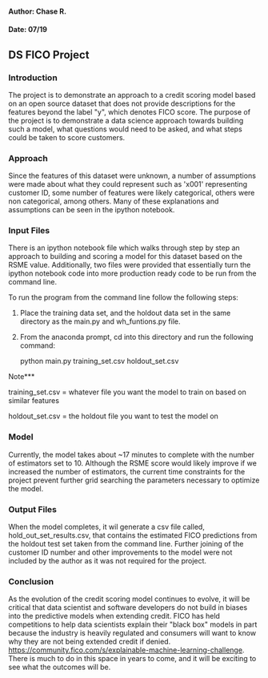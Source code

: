 #### Author: Chase R.
#### Date: 07/19

## DS FICO Project

### Introduction
The project is to demonstrate an approach to a credit scoring model based on an open source dataset that does not provide descriptions for the features beyond the label "y", which denotes FICO score. The purpose of the project is to demonstrate a data science approach towards building such a model, what questions would need to be asked, and what steps could be taken to score customers. 

### Approach
Since the features of this dataset were unknown, a number of assumptions were made about what they could represent such as 'x001' representing customer ID, some number of features were likely categorical, others were non categorical, among others. Many of these explanations and assumptions can be seen in the ipython notebook.

### Input Files
There is an ipython notebook file which walks through step by step an approach to building and scoring a model for this dataset based on the RSME value.  Additionally, two files were provided that essentially turn the ipython notebook code into more production ready code to be run from the command line.

To run the program from the command line follow the following steps:

1. Place the training data set, and the holdout data set in the same directory as the main.py and wh_funtions.py file.
2. From the anaconda prompt, cd into this directory and run the following command:
  
   python main.py training_set.csv holdout_set.csv
  
Note***

training_set.csv = whatever file you want the model to train on based on similar features

holdout_set.csv = the holdout file you want to test the model on 
   
### Model
Currently, the model takes about ~17 minutes to complete with the number of estimators set to 10. Although the RSME score would likely improve if we increased the number of estimators, the current time constraints for the project prevent further grid searching the parameters necessary to optimize the model.

### Output Files
When the model completes, it wil generate a csv file called, hold_out_set_results.csv, that contains the estimated FICO predictions from the holdout test set taken from the command line. Further joining of the customer ID number and other improvements to the model were not included by the author as it was not required for the project.

### Conclusion
As the evolution of the credit scoring model continues to evolve, it will be critical that data scientist and software developers do not build in biases into the predictive models when extending credit.  FICO has held competitions to help data scientists explain their "black box" models in part because the industry is heavily regulated and consumers will want to know why they are not being extended credit if denied.  https://community.fico.com/s/explainable-machine-learning-challenge.  There is much to do in this space in years to come, and it will be exciting to see what the outcomes will be.
   
 
